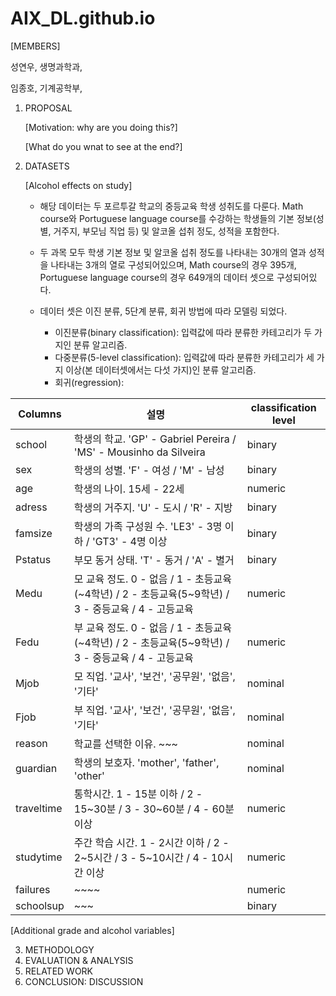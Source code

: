 # AIX_DL.github.io


[MEMBERS]

성연우, 생명과학과, 

임종호, 기계공학부, 

1. PROPOSAL

   [Motivation: why are you doing this?]

   [What do you wnat to see at the end?]

2. DATASETS

   [Alcohol effects on study]
   - 해당 데이터는 두 포르투갈 학교의 중등교육 학생 성취도를 다룬다. Math course와 Portuguese language course를 수강하는 학생들의 기본 정보(성별, 거주지, 부모님 직업 등) 및 알코올 섭취 정도, 성적을 포함한다.
   - 두 과목 모두 학생 기본 정보 및 알코올 섭취 정도를 나타내는 30개의 열과 성적을 나타내는 3개의 열로 구성되어있으며, Math course의 경우 395개, Portuguese language course의 경우 649개의 데이터 셋으로 구성되어있다.
   - 데이터 셋은 이진 분류, 5단계 분류, 회귀 방법에 따라 모델링 되었다.

      - 이진분류(binary classification): 입력값에 따라 분류한 카테고리가 두 가지인 분류 알고리즘. 
      - 다중분류(5-level classification): 입력값에 따라 분류한 카테고리가 세 가지 이상(본 데이터셋에서는 다섯 가지)인 분류 알고리즘.
      - 회귀(regression):

  |Columns|설명|classification level|
  |---|---|----|
  |school|학생의 학교. 'GP' - Gabriel Pereira / 'MS' - Mousinho da Silveira|binary|
  |sex|학생의 성별. 'F' - 여성 / 'M' - 남성|binary|
  |age|학생의 나이. 15세 - 22세|numeric|
  |adress|학생의 거주지. 'U' - 도시 / 'R' - 지방|binary|
  |famsize|학생의 가족 구성원 수. 'LE3' - 3명 이하 / 'GT3' - 4명 이상|binary|
  |Pstatus|부모 동거 상태. 'T' - 동거 / 'A' - 별거|binary|
  |Medu|모 교육 정도. 0 - 없음 / 1 - 초등교육(~4학년) / 2 - 초등교육(5~9학년) / 3 - 중등교육 / 4 - 고등교육|numeric|
  |Fedu|부 교육 정도. 0 - 없음 / 1 - 초등교육(~4학년) / 2 - 초등교육(5~9학년) / 3 - 중등교육 / 4 - 고등교육|numeric|
  |Mjob|모 직업. '교사', '보건', '공무원', '없음', '기타'|nominal|
  |Fjob|부 직업. '교사', '보건', '공무원', '없음', '기타'|nominal|
  |reason|학교를 선택한 이유. ~~~|nominal|
  |guardian|학생의 보호자. 'mother', 'father', 'other'|nominal|
  |traveltime|통학시간. 1 - 15분 이하 / 2 - 15~30분 / 3 - 30~60분 / 4 - 60분 이상|numeric|
  |studytime|주간 학습 시간. 1 - 2시간 이하 / 2 - 2~5시간 / 3 - 5~10시간 / 4 - 10시간 이상|numeric|
  |failures|~~~~|numeric|
  |schoolsup|~~~|binary|

  

  [Additional grade and alcohol variables]

3. METHODOLOGY
4. EVALUATION & ANALYSIS
5. RELATED WORK
6. CONCLUSION: DISCUSSION
